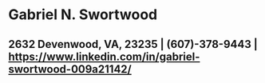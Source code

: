# **Gabriel N. Swortwood**
## 2632 Devenwood, VA, 23235 | (607)-378-9443 | https://www.linkedin.com/in/gabriel-swortwood-009a21142/
